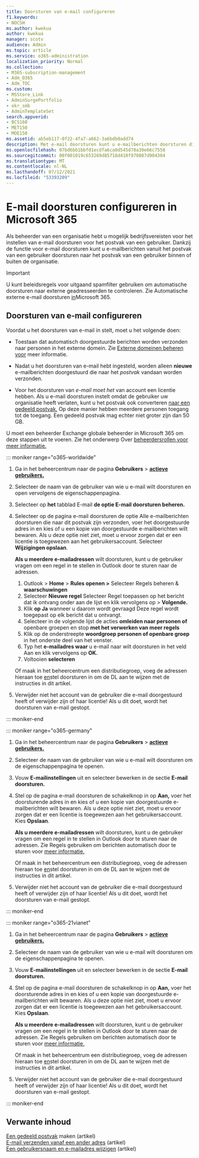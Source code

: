 ```yaml
---
title: Doorsturen van e‑mail configureren
f1.keywords:
- NOCSH
ms.author: kwekua
author: kwekua
manager: scotv
audience: Admin
ms.topic: article
ms.service: o365-administration
localization_priority: Normal
ms.collection:
- M365-subscription-management
- Adm_O365
- Adm_TOC
ms.custom:
- MSStore_Link
- AdminSurgePortfolio
- okr_smb
- AdminTemplateSet
search.appverid:
- BCS160
- MET150
- MOE150
ms.assetid: ab5eb117-0f22-4fa7-a662-3a6bdb0add74
description: Met e-mail doorsturen kunt u e-mailberichten doorsturen die zijn verzonden naar een Microsoft 365 postvak van een gebruiker naar een ander postvak binnen of buiten uw organisatie.
ms.openlocfilehash: 07bd6bb1bbfd1ecdfa6ca0d545d78a39e66c7558
ms.sourcegitcommit: 00f001019c653269d85718d410f970887d904304
ms.translationtype: MT
ms.contentlocale: nl-NL
ms.lasthandoff: 07/12/2021
ms.locfileid: "53393209"
---
```

# <a name="configure-email-forwarding-in-microsoft-365"></a>E-mail doorsturen configureren in Microsoft 365

Als beheerder van een organisatie hebt u mogelijk bedrijfsvereisten voor het instellen van e-mail doorsturen voor het postvak van een gebruiker. Dankzij de functie voor e-mail doorsturen kunt u e-mailberichten vanuit het postvak van een gebruiker doorsturen naar het postvak van een gebruiker binnen of buiten de organisatie.

> [!IMPORTANT]
> U kunt beleidsregels voor uitgaand spamfilter gebruiken om automatische doorsturen naar externe geadresseerden te controleren. Zie Automatische externe e-mail doorsturen [in](/microsoft-365/security/office-365-security/external-email-forwarding#how-the-outbound-spam-filter-policy-settings-work-with-other-automatic-email-forwarding-controls)Microsoft 365.

## <a name="configure-email-forwarding"></a>Doorsturen van e‑mail configureren

Voordat u het doorsturen van e-mail in stelt, moet u het volgende doen:

- Toestaan dat automatisch doorgestuurde berichten worden verzonden naar personen in het externe domein. Zie [Externe domeinen beheren voor](/exchange/mail-flow-best-practices/remote-domains/manage-remote-domains) meer informatie.

- Nadat u het doorsturen van e-mail hebt ingesteld, worden alleen **nieuwe** e-mailberichten doorgestuurd die naar het  *postvak*  vandaan worden verzonden.

- Voor het doorsturen van  *e-mail moet het*  van account een licentie hebben. Als u e-mail doorsturen instelt omdat de gebruiker uw organisatie heeft verlaten, kunt u het postvak ook converteren [naar een gedeeld postvak.](convert-user-mailbox-to-shared-mailbox.md) Op deze manier hebben meerdere personen toegang tot de toegang. Een gedeeld postvak mag echter niet groter zijn dan 50 GB.

U moet een beheerder Exchange globale beheerder in Microsoft 365 om deze stappen uit te voeren. Zie het onderwerp Over [beheerdersrollen voor meer informatie.](../add-users/about-admin-roles.md)

::: moniker range="o365-worldwide"

1. Ga in het beheercentrum naar de pagina **Gebruikers** \> **[actieve gebruikers.](https://go.microsoft.com/fwlink/p/?linkid=834822)**

2. Selecteer de naam van de gebruiker van wie u e-mail wilt doorsturen en open vervolgens de eigenschappenpagina.

3. Selecteer op **het** tabblad E-mail **de optie E-mail doorsturen beheren.**

4. Selecteer op de pagina e-mail doorsturen de optie Alle e-mailberichten doorsturen die naar dit postvak zijn verzonden, voer het doorgestuurde adres in en kies of u een kopie van doorgestuurde e-mailberichten wilt bewaren. Als u deze optie niet ziet, moet u ervoor zorgen dat er een licentie is toegewezen aan het gebruikersaccount. Selecteer **Wijzigingen opslaan**.

    **Als u meerdere e-mailadressen** wilt doorsturen, kunt u de gebruiker vragen om een regel in te stellen in Outlook door te sturen naar de adressen. 
    
    1.  Outlook  > **Home** > **Rules openen >** Selecteer Regels beheren & **waarschuwingen**  
    1. Selecteer **Nieuwe regel** Selecteer Regel toepassen op het bericht dat ik ontvang onder aan de lijst en klik vervolgens op >  **Volgende.**
    1. Klik **op Ja** wanneer u daarom wordt gevraagd Deze regel wordt toegepast op elk bericht dat u ontvangt. 
    1. Selecteer in de volgende lijst de acties **omleiden naar personen of** openbare groepen en stop **met het verwerken van meer regels**
    1. Klik op de onderstreepte **woordgroep personen of openbare groep** in het onderste deel van het venster.
    1. Typ het **e-mailadres waar** u e-mail naar wilt doorsturen in het veld Aan en klik vervolgens op **OK.**
    1. Voltooien **selecteren**
    

     Of maak in het [](../setup/create-distribution-lists.md)beheercentrum een distributiegroep, voeg de adressen hieraan toe [en](add-user-or-contact-to-distribution-list.md)stel doorsturen in om de DL aan te wijzen met de instructies in dit artikel.

5. Verwijder niet het account van de gebruiker die e-mail doorgestuurd heeft of verwijder zijn of haar licentie!  Als u dit doet, wordt het doorsturen van e-mail gestopt.

::: moniker-end

::: moniker range="o365-germany"

1. Ga in het beheercentrum naar de pagina **Gebruikers** \> **[actieve gebruikers.](https://go.microsoft.com/fwlink/p/?linkid=847686)**

2. Selecteer de naam van de gebruiker van wie u e-mail wilt doorsturen om de eigenschappenpagina te openen.

3. Vouw **E-mailinstellingen** uit en selecteer bewerken in de sectie **E-mail** **doorsturen.**

4. Stel op de pagina e-mail doorsturen de schakelknop in op **Aan,** voer het doorsturende adres in en kies of u een kopie van doorgestuurde e-mailberichten wilt bewaren. Als u deze optie niet ziet, moet u ervoor zorgen dat er een licentie is toegewezen aan het gebruikersaccount. Kies **Opslaan**.

   **Als u meerdere e-mailadressen** wilt doorsturen, kunt u de gebruiker vragen om een regel in te stellen in Outlook door te sturen naar de adressen. Zie Regels gebruiken om berichten automatisch door te sturen voor [meer informatie.](https://support.microsoft.com/office/45aa9664-4911-4f96-9663-ece42816d746)

   Of maak in het [](../setup/create-distribution-lists.md)beheercentrum een distributiegroep, voeg de adressen hieraan toe [en](add-user-or-contact-to-distribution-list.md)stel doorsturen in om de DL aan te wijzen met de instructies in dit artikel.

5. Verwijder niet het account van de gebruiker die e-mail doorgestuurd heeft of verwijder zijn of haar licentie!  Als u dit doet, wordt het doorsturen van e-mail gestopt.

::: moniker-end

::: moniker range="o365-21vianet"

1. Ga in het beheercentrum naar de pagina **Gebruikers** \> **[actieve gebruikers.](https://go.microsoft.com/fwlink/p/?linkid=850628)**

2. Selecteer de naam van de gebruiker van wie u e-mail wilt doorsturen om de eigenschappenpagina te openen.

3. Vouw **E-mailinstellingen** uit en selecteer bewerken in de sectie **E-mail** **doorsturen.**

4. Stel op de pagina e-mail doorsturen de schakelknop in op **Aan,** voer het doorsturende adres in en kies of u een kopie van doorgestuurde e-mailberichten wilt bewaren. Als u deze optie niet ziet, moet u ervoor zorgen dat er een licentie is toegewezen aan het gebruikersaccount. Kies **Opslaan**.

   **Als u meerdere e-mailadressen** wilt doorsturen, kunt u de gebruiker vragen om een regel in te stellen in Outlook door te sturen naar de adressen. Zie Regels gebruiken om berichten automatisch door te sturen voor [meer informatie.](https://support.microsoft.com/office/45aa9664-4911-4f96-9663-ece42816d746)

   Of maak in het [](../setup/create-distribution-lists.md)beheercentrum een distributiegroep, voeg de adressen hieraan toe [en](add-user-or-contact-to-distribution-list.md)stel doorsturen in om de DL aan te wijzen met de instructies in dit artikel.

5. Verwijder niet het account van de gebruiker die e-mail doorgestuurd heeft of verwijder zijn of haar licentie! Als u dit doet, wordt het doorsturen van e-mail gestopt.

::: moniker-end

## <a name="related-content"></a>Verwante inhoud 

[Een gedeeld postvak](../email/create-a-shared-mailbox.md) maken (artikel)\
[E-mail verzenden vanaf een ander adres](https://support.microsoft.com/office/ccba89cb-141c-4a36-8c56-6d16a8556d2e) (artikel)\
[Een gebruikersnaam en e-mailadres wijzigen](../add-users/change-a-user-name-and-email-address.md) (artikel)

